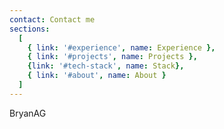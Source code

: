 ```yaml
---
contact: Contact me
sections:
  [
    { link: '#experience', name: Experience },
    { link: '#projects', name: Projects },
    {link: '#tech-stack', name: Stack},
    { link: '#about', name: About }
  ]
---
```


BryanAG
